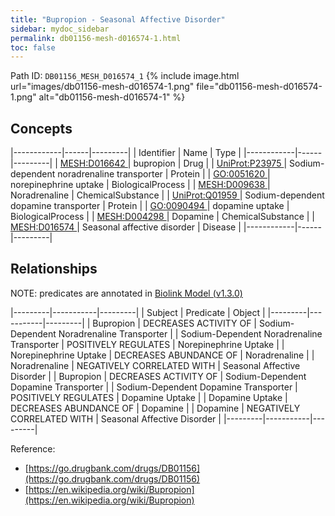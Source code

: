 ```yaml
---
title: "Bupropion - Seasonal Affective Disorder"
sidebar: mydoc_sidebar
permalink: db01156-mesh-d016574-1.html
toc: false 
---
```



Path ID: `DB01156_MESH_D016574_1`
{% include image.html url="images/db01156-mesh-d016574-1.png" file="db01156-mesh-d016574-1.png" alt="db01156-mesh-d016574-1" %}

## Concepts

|------------|------|---------|
| Identifier | Name | Type    |
|------------|------|---------|
| <a href="https://identifiers.org/MESH:D016642">MESH:D016642 </a> | bupropion | Drug |
| <a href="https://identifiers.org/UniProt:P23975">UniProt:P23975 </a> | Sodium-dependent noradrenaline transporter | Protein |
| <a href="https://identifiers.org/GO:0051620">GO:0051620 </a> | norepinephrine uptake | BiologicalProcess |
| <a href="https://identifiers.org/MESH:D009638">MESH:D009638 </a> | Noradrenaline | ChemicalSubstance |
| <a href="https://identifiers.org/UniProt:Q01959">UniProt:Q01959 </a> | Sodium-dependent dopamine transporter | Protein |
| <a href="https://identifiers.org/GO:0090494">GO:0090494 </a> | dopamine uptake | BiologicalProcess |
| <a href="https://identifiers.org/MESH:D004298">MESH:D004298 </a> | Dopamine | ChemicalSubstance |
| <a href="https://identifiers.org/MESH:D016574">MESH:D016574 </a> | Seasonal affective disorder | Disease |
|------------|------|---------|

## Relationships


NOTE: predicates are annotated in <a href="https://github.com/biolink/biolink-model/releases/tag/v1.3.0">Biolink Model (v1.3.0)</a>

|---------|-----------|---------|
| Subject | Predicate | Object  |
|---------|-----------|---------|
| Bupropion | DECREASES ACTIVITY OF | Sodium-Dependent Noradrenaline Transporter |
| Sodium-Dependent Noradrenaline Transporter | POSITIVELY REGULATES | Norepinephrine Uptake |
| Norepinephrine Uptake | DECREASES ABUNDANCE OF | Noradrenaline |
| Noradrenaline | NEGATIVELY CORRELATED WITH | Seasonal Affective Disorder |
| Bupropion | DECREASES ACTIVITY OF | Sodium-Dependent Dopamine Transporter |
| Sodium-Dependent Dopamine Transporter | POSITIVELY REGULATES | Dopamine Uptake |
| Dopamine Uptake | DECREASES ABUNDANCE OF | Dopamine |
| Dopamine | NEGATIVELY CORRELATED WITH | Seasonal Affective Disorder |
|---------|-----------|---------|

Reference: 
  - [https://go.drugbank.com/drugs/DB01156](https://go.drugbank.com/drugs/DB01156)
  - [https://en.wikipedia.org/wiki/Bupropion](https://en.wikipedia.org/wiki/Bupropion)
